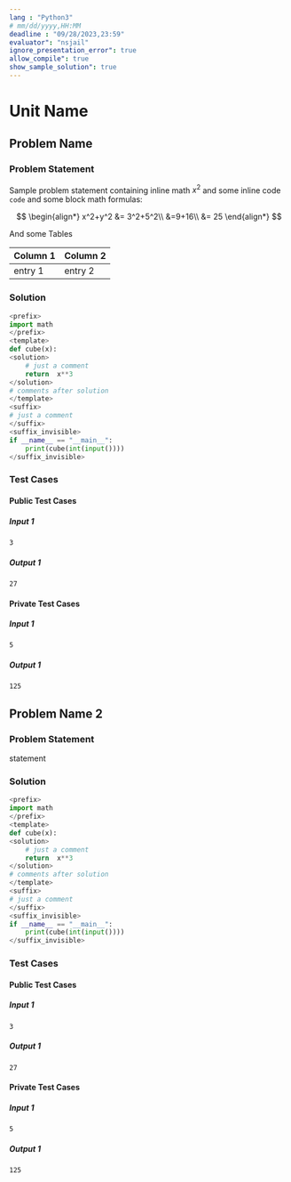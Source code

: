 ```yaml
---
lang : "Python3"
# mm/dd/yyyy,HH:MM
deadline : "09/28/2023,23:59"
evaluator": "nsjail"
ignore_presentation_error": true
allow_compile": true
show_sample_solution": true
---
```


# Unit Name

## Problem Name

### Problem Statement

Sample problem statement containing inline math $x^2$ and some inline code `code` and some block math formulas:

$$
\begin{align*}
    x^2+y^2 &= 3^2+5^2\\
    &=9+16\\
    &= 25
\end{align*}
$$

And some Tables

| Column 1 | Column 2 |
| -------- | -------- |
| entry 1  | entry 2  |

### Solution

```python
<prefix>
import math
</prefix>
<template>
def cube(x):
<solution>
    # just a comment
    return  x**3
</solution>
# comments after solution
</template>
<suffix>
# just a comment
</suffix>
<suffix_invisible>
if __name__ == "__main__":
    print(cube(int(input())))
</suffix_invisible>
```

### Test Cases

#### Public Test Cases

##### Input 1
```
3
```
##### Output 1
```
27
```

#### Private Test Cases

##### Input 1
```
5
```
##### Output 1
```
125
```

## Problem Name 2

### Problem Statement

statement

### Solution

```python
<prefix>
import math
</prefix>
<template>
def cube(x):
<solution>
    # just a comment
    return  x**3
</solution>
# comments after solution
</template>
<suffix>
# just a comment
</suffix>
<suffix_invisible>
if __name__ == "__main__":
    print(cube(int(input())))
</suffix_invisible>
```

### Test Cases

#### Public Test Cases

##### Input 1
```
3
```
##### Output 1
```
27
```

#### Private Test Cases

##### Input 1
```
5
```
##### Output 1
```
125
```


